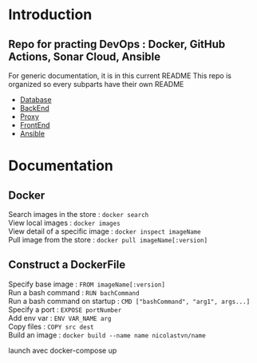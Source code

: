 # Introduction
## Repo for practing DevOps : Docker, GitHub Actions, Sonar Cloud, Ansible    
For generic documentation, it is in this current README
This repo is organized so every subparts have their own README   
- [Database](database/README.md)
- [BackEnd](backend/README.md)
- [Proxy](httpd/README.md)
- [FrontEnd](front/README.md)
- [Ansible](ansible/README.md)    
# Documentation
## Docker
Search images in the store :
``docker search``   
View local images :
``docker images``   
View detail of a specific image :
``docker inspect imageName``   
Pull image from the store : 
``docker pull imageName[:version]``   
## Construct a DockerFile 
Specify base image : ``FROM imageName[:version]``   
Run a bash command : ``RUN bachCommand``   
Run a bash command on startup : ``CMD ["bashCommand", "arg1", args...]``   
Specify a port : ``EXPOSE portNumber``   
Add env var : ``ENV VAR_NAME arg``   
Copy files : ``COPY src dest``   
Build an image : ``docker build --name name nicolastvn/name``   

launch avec docker-compose up